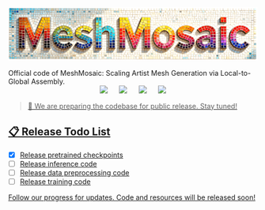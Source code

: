 <p align="center">
  <img src="assets/title.png" alt="MeshMosaic">
</p>
Official code of MeshMosaic: Scaling Artist Mesh Generation via Local-to-Global Assembly.



<div align="center">
<a href='http://arxiv.org/abs/2509.19995'><img src='https://img.shields.io/badge/arXiv-2509.19995-b31b1b.svg'></a> &nbsp;&nbsp;&nbsp;&nbsp;
<a href='https://xrvitd.github.io/MeshMosaic/index.html'><img src='https://img.shields.io/badge/Project-Page-Green'></a> &nbsp;&nbsp;&nbsp;&nbsp;
<a href="https://huggingface.co/Xrvitd/MeshMosaic"><img src="https://img.shields.io/badge/%F0%9F%A4%97%20Weights-HF-orange"></a> &nbsp;&nbsp;&nbsp;&nbsp;
<a href='https://youtu.be/TO5CqY5UHvI'><img src='https://img.shields.io/badge/Youtube-Video-b31b1b.svg'>
</div>

> 🚀 We are preparing the codebase for public release. Stay tuned!

## 📋 Release Todo List


- [x] Release pretrained checkpoints
- [ ] Release inference code
- [ ] Release data preprocessing code
- [ ] Release training code

Follow our progress for updates. Code and resources will be released soon!
